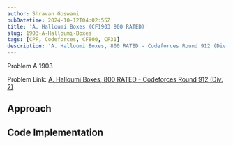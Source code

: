 ```yaml
---
author: Shravan Goswami
pubDatetime: 2024-10-12T04:02:55Z
title: 'A. Halloumi Boxes (CF1903 800 RATED)'
slug: 1903-A-Halloumi-Boxes
tags: [CPP, Codeforces, CF800, CP31]
description: 'A. Halloumi Boxes, 800 RATED - Codeforces Round 912 (Div. 2)'
---
```


<p class="hidden">Problem A 1903</p>

Problem Link: [A. Halloumi Boxes, 800 RATED - Codeforces Round 912 (Div. 2)](https://codeforces.com/problemset/problem/1903/A)

## Approach


## Code Implementation
```c++

```
